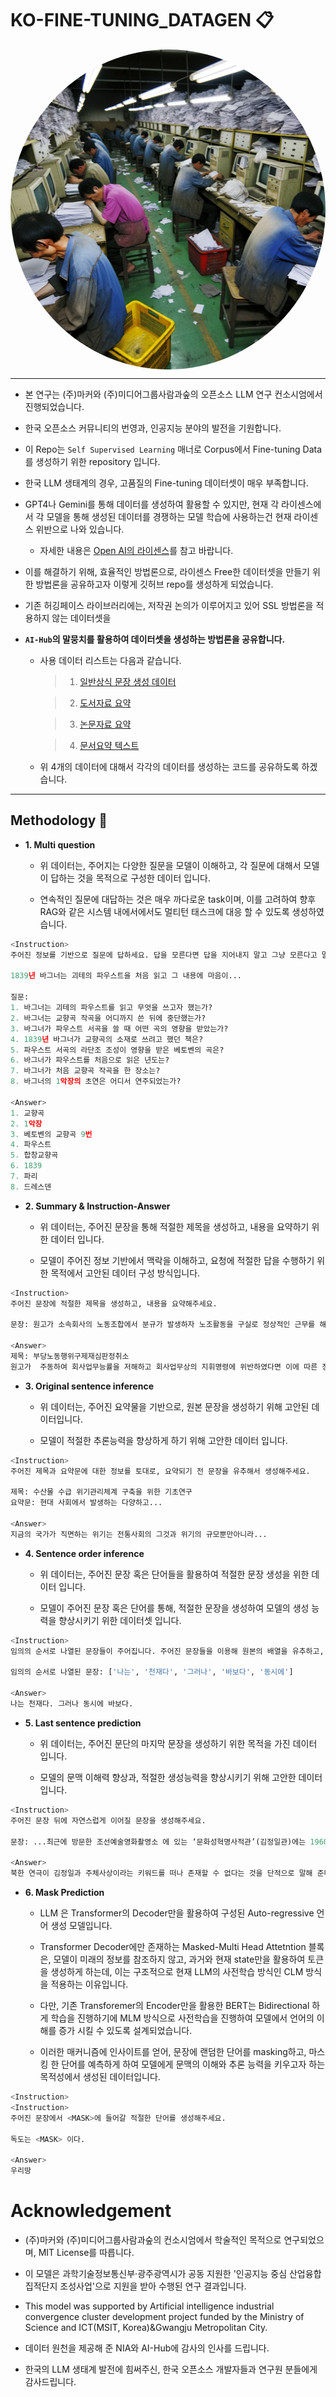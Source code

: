<p align="center" width="100%">
</p>

# KO-FINE-TUNING_DATAGEN 📋

<p align="center" width="80%">
<img src="source/worker.webp" alt="worker icon" style="width: 512px; height:512px; display: block; margin: auto; border-radius: 50%;">
</p>

---
- 본 연구는 (주)마커와 (주)미디어그룹사람과숲의 오픈소스 LLM 연구 컨소시엄에서 진행되었습니다.

- 한국 오픈소스 커뮤니티의 번영과, 인공지능 분야의 발전을 기원합니다.

- 이 Repo는 `Self Supervised Learning` 매너로 Corpus에서 Fine-tuning Data를 생성하기 위한 repository 입니다.

- 한국 LLM 생태계의 경우, 고품질의 Fine-tuning 데이터셋이 매우 부족합니다.

- GPT4나 Gemini를 통해 데이터를 생성하여 활용할 수 있지만, 현재 각 라이센스에서 각 모델을 통해 생성된 데이터를 경쟁하는 모델 학습에 사용하는건 현재 라이센스 위반으로 나와 있습니다. 
  - 자세한 내용은 [Open AI의 라이센스](https://openai.com/policies/terms-of-use)를 참고 바랍니다. 

- 이를 해결하기 위해, 효율적인 방법론으로, 라이센스 Free한 데이터셋을 만들기 위한 방법론을 공유하고자 이렇게 깃허브 repo를 생성하게 되었습니다.

- 기존 허깅페이스 라이브러리에는, 저작권 논의가 이루어지고 있어 SSL 방법론을 적용하지 않는 데이터셋을 

- **`AI-Hub`의 말뭉치를 활용하여 데이터셋을 생성하는 방법론을 공유합니다.**

  - 사용 데이터 리스트는 다음과 같습니다.
    
    > 1. [일반상식 문장 생성 데이터](https://www.aihub.or.kr/aihubdata/data/view.do?currMenu=115&topMenu=100&aihubDataSe=data&dataSetSn=71309)
      
    > 2. [도서자료 요약](https://www.aihub.or.kr/aihubdata/data/view.do?currMenu=115&topMenu=100&aihubDataSe=data&dataSetSn=93)

    > 3. [논문자료 요약](https://www.aihub.or.kr/aihubdata/data/view.do?currMenu=115&topMenu=100&aihubDataSe=data&dataSetSn=90)

    > 4. [문서요약 텍스트](https://www.aihub.or.kr/aihubdata/data/view.do?currMenu=115&topMenu=100&aihubDataSe=data&dataSetSn=97) 


  - 위 4개의 데이터에 대해서 각각의 데이터를 생성하는 코드를 공유하도록 하겠습니다.


---
## Methodology 📕

- **1. Multi question**
    - 위 데이터는, 주어지는 다양한 질문을 모델이 이해하고, 각 질문에 대해서 모델이 답하는 것을 목적으로 구성한 데이터 입니다.

    - 연속적인 질문에 대답하는 것은 매우 까다로운 task이며, 이를 고려하여 향후 RAG와 같은 시스템 내에서에서도 멀티턴 태스크에 대응 할 수 있도록 생성하였습니다. 

```python
<Instruction>
주어진 정보를 기반으로 질문에 답하세요. 답을 모른다면 답을 지어내지 말고 그냥 모른다고 말하세요.

1839년 바그너는 괴테의 파우스트을 처음 읽고 그 내용에 마음이...

질문:
1. 바그너는 괴테의 파우스트를 읽고 무엇을 쓰고자 했는가?
2. 바그너는 교향곡 작곡을 어디까지 쓴 뒤에 중단했는가?
3. 바그너가 파우스트 서곡을 쓸 때 어떤 곡의 영향을 받았는가?
4. 1839년 바그너가 교향곡의 소재로 쓰려고 했던 책은?
5. 파우스트 서곡의 라단조 조성이 영향을 받은 베토벤의 곡은?
6. 바그너가 파우스트를 처음으로 읽은 년도는?
7. 바그너가 처음 교향곡 작곡을 한 장소는?
8. 바그너의 1악장의 초연은 어디서 연주되었는가?

<Answer>
1. 교향곡
2. 1악장
3. 베토벤의 교향곡 9번
4. 파우스트
5. 합창교향곡
6. 1839
7. 파리
8. 드레스덴

```



- **2. Summary & Instruction-Answer**
    - 위 데이터는, 주어진 문장을 통해 적절한 제목을 생성하고, 내용을 요약하기 위한 데이터 입니다.

    - 모델이 주어진 정보 기반에서 맥락을 이해하고, 요청에 적절한 답을 수행하기 위한 목적에서 고안된 데이터 구성 방식입니다.

```python
<Instruction>
주어진 문장에 적절한 제목을 생성하고, 내용을 요약해주세요.

문장: 원고가 소속회사의 노동조합에서 분규가 발생하자 노조활동을 구실로 정상적인 근무를 해태하고, ...

<Answer>
제목: 부당노동행위구제재심판정취소
원고가  주동하여 회사업무능률을 저해하고 회사업무상의 지휘명령에 위반하였다면 이에 따른 징계해고는 사내질서를 유지하기 위한 사용자 고유의 정당한 징계권의 행사로 보아야 한다.
```

- **3. Original sentence inference**
    - 위 데이터는, 주어진 요약물을 기반으로, 원본 문장을 생성하기 위해 고안된 데이터입니다.

    - 모델이 적절한 추론능력을 향상하게 하기 위해 고안한 데이터 입니다.

```python
<Instruction>
주어진 제목과 요약문에 대한 정보를 토대로, 요약되기 전 문장을 유추해서 생성해주세요.

제목: 수산물 수급 위기관리체계 구축을 위한 기초연구
요약문: 현대 사회에서 발생하는 다양하고...

<Answer>
지금의 국가가 직면하는 위기는 전통사회의 그것과 위기의 규모뿐만아니라...

```


- **4. Sentence order inference**
    - 위 데이터는, 주어진 문장 혹은 단어들을 활용하여 적절한 문장 생성을 위한 데이터 입니다.

    - 모델이 주어진 문장 혹은 단어를 통해, 적절한 문장을 생성하여 모델의 생성 능력을 향상시키기 위한 데이터셋 입니다.

```python
<Instruction>
임의의 순서로 나열된 문장들이 주어집니다. 주어진 문장들을 이용해 원본의 배열을 유추하고, 그 내용을 재구성하세요.

임의의 순서로 나열된 문장: ['나는', '천재다', '그러나', '바보다', '동시에']

<Answer>
나는 천재다. 그러나 동시에 바보다.
```



- **5. Last sentence prediction**
    - 위 데이터는, 주어진 문단의 마지막 문장을 생성하기 위한 목적을 가진 데이터 입니다.

    - 모델의 문맥 이해력 향상과, 적절한 생성능력을 향상시키기 위해 고안한 데이터입니다.

```python
<Instruction>
주어진 문장 뒤에 자연스럽게 이어질 문장을 생성해주세요.

문장: ...최근에 방문한 조선예술영화촬영소 에 있는 ‘문화성혁명사적관’(김정일관)에는 1960년대 중반부터 2000년대까지 40년 동안 김정일의 문화예술 부문 지도가 11,890건이며, 그 중 문화예술기관을 직접 방문하여 지도한 이른바 ‘현지지도’가 1,770건이라는 안내판이 있었다.

<Answer>
북한 연극이 김정일과 주체사상이라는 키워드를 떠나 존재할 수 없다는 것을 단적으로 말해 준다

```


- **6. Mask Prediction**
    - LLM 은 Transformer의 Decoder만을 활용하여 구성된 Auto-regressive 언어 생성 모델입니다.

    - Transformer Decoder에만 존재하는 Masked-Multi Head Attetntion 블록은, 모델이 미래의 정보를 참조하지 않고, 과거와 현재 state만을 활용하여 토큰을 생성하게 하는데, 이는 구조적으로 현재 LLM의 사전학습 방식인 CLM 방식을 적용하는 이유입니다.

    - 다만, 기존 Transforemer의 Encoder만을 활용한 BERT는 Bidirectional 하게 학습을 진행하기에 MLM 방식으로 사전학습을 진행하여 모델에서 언어의 이해를 증가 시킬 수 있도록 설계되었습니다.

    - 이러한 매커니즘에 인사이트를 얻어, 문장에 랜덤한 단어를 masking하고, 마스킹 한 단어를 예측하게 하여 모델에게 문맥의 이해와 추론 능력을 키우고자 하는 목적성에서 생성된 데이터입니다.

```python
<Instruction>
<Instruction>
주어진 문장에서 <MASK>에 들어갈 적절한 단어를 생성해주세요.

독도는 <MASK> 이다.

<Answer>
우리땅
```


# Acknowledgement

- (주)마커와 (주)미디어그룹사람과숲의 컨소시엄에서 학술적인 목적으로 연구되었으며, MIT License를 따릅니다. 

- 이 모델은 과학기술정보통신부·광주광역시가 공동 지원한 '인공지능 중심 산업융합 집적단지 조성사업'으로 지원을 받아 수행된 연구 결과입니다.

- This model was supported by Artificial intelligence industrial convergence cluster development project funded by the Ministry of Science and ICT(MSIT, Korea)&Gwangju Metropolitan City.


- 데이터 원천을 제공해 준 NIA와 AI-Hub에 감사의 인사를 드립니다.

- 한국의 LLM 생태계 발전에 힘써주신, 한국 오픈소스 개발자들과 연구원 분들에게 감사드립니다.

